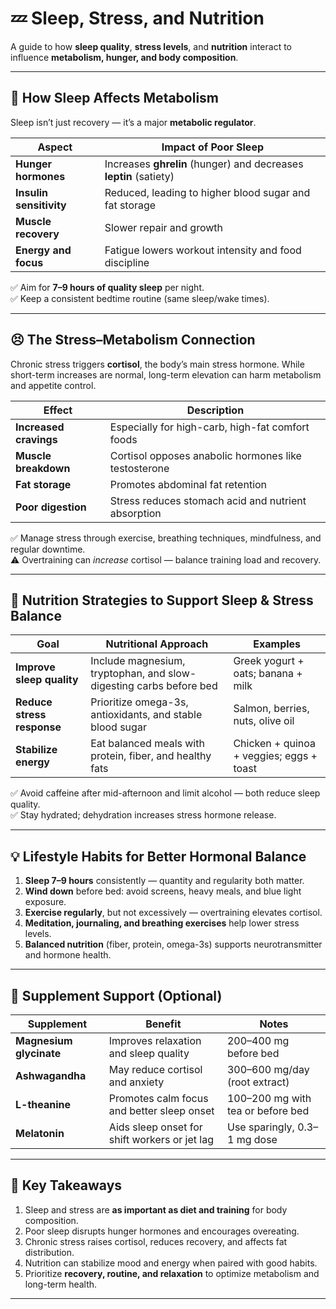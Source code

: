 # 💤 Sleep, Stress, and Nutrition

A guide to how **sleep quality**, **stress levels**, and **nutrition** interact to influence **metabolism, hunger, and body composition**.

---

## 🧠 How Sleep Affects Metabolism

Sleep isn’t just recovery — it’s a major **metabolic regulator**.

| Aspect | Impact of Poor Sleep |
|---------|----------------------|
| **Hunger hormones** | Increases **ghrelin** (hunger) and decreases **leptin** (satiety) |
| **Insulin sensitivity** | Reduced, leading to higher blood sugar and fat storage |
| **Muscle recovery** | Slower repair and growth |
| **Energy and focus** | Fatigue lowers workout intensity and food discipline |

✅ Aim for **7–9 hours of quality sleep** per night.  
✅ Keep a consistent bedtime routine (same sleep/wake times).

---

## 😣 The Stress–Metabolism Connection

Chronic stress triggers **cortisol**, the body’s main stress hormone. While short-term increases are normal, long-term elevation can harm metabolism and appetite control.

| Effect | Description |
|---------|-------------|
| **Increased cravings** | Especially for high-carb, high-fat comfort foods |
| **Muscle breakdown** | Cortisol opposes anabolic hormones like testosterone |
| **Fat storage** | Promotes abdominal fat retention |
| **Poor digestion** | Stress reduces stomach acid and nutrient absorption |

✅ Manage stress through exercise, breathing techniques, mindfulness, and regular downtime.  
⚠️ Overtraining can *increase* cortisol — balance training load and recovery.

---

## 🥗 Nutrition Strategies to Support Sleep & Stress Balance

| Goal | Nutritional Approach | Examples |
|------|----------------------|-----------|
| **Improve sleep quality** | Include magnesium, tryptophan, and slow-digesting carbs before bed | Greek yogurt + oats; banana + milk |
| **Reduce stress response** | Prioritize omega-3s, antioxidants, and stable blood sugar | Salmon, berries, nuts, olive oil |
| **Stabilize energy** | Eat balanced meals with protein, fiber, and healthy fats | Chicken + quinoa + veggies; eggs + toast |

✅ Avoid caffeine after mid-afternoon and limit alcohol — both reduce sleep quality.  
✅ Stay hydrated; dehydration increases stress hormone release.

---

## 💡 Lifestyle Habits for Better Hormonal Balance

1. **Sleep 7–9 hours** consistently — quantity and regularity both matter.  
2. **Wind down** before bed: avoid screens, heavy meals, and blue light exposure.  
3. **Exercise regularly**, but not excessively — overtraining elevates cortisol.  
4. **Meditation, journaling, and breathing exercises** help lower stress levels.  
5. **Balanced nutrition** (fiber, protein, omega-3s) supports neurotransmitter and hormone health.

---

## 🧘 Supplement Support (Optional)

| Supplement | Benefit | Notes |
|-------------|----------|-------|
| **Magnesium glycinate** | Improves relaxation and sleep quality | 200–400 mg before bed |
| **Ashwagandha** | May reduce cortisol and anxiety | 300–600 mg/day (root extract) |
| **L-theanine** | Promotes calm focus and better sleep onset | 100–200 mg with tea or before bed |
| **Melatonin** | Aids sleep onset for shift workers or jet lag | Use sparingly, 0.3–1 mg dose |

---

## 🧠 Key Takeaways

1. Sleep and stress are **as important as diet and training** for body composition.  
2. Poor sleep disrupts hunger hormones and encourages overeating.  
3. Chronic stress raises cortisol, reduces recovery, and affects fat distribution.  
4. Nutrition can stabilize mood and energy when paired with good habits.  
5. Prioritize **recovery, routine, and relaxation** to optimize metabolism and long-term health.

---